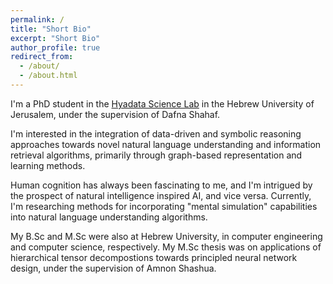 ```yaml
---
permalink: /
title: "Short Bio"
excerpt: "Short Bio"
author_profile: true
redirect_from:
  - /about/
  - /about.html
---
```

I'm a PhD student in the [Hyadata Science Lab](http://www.hyadatalab.com/) in the Hebrew University of Jerusalem, under the supervision of Dafna Shahaf.

I'm interested in the integration of data-driven and symbolic reasoning approaches towards novel natural language understanding and information retrieval algorithms, primarily through graph-based representation and learning methods.

Human cognition has always been fascinating to me, and I'm intrigued by the prospect of natural intelligence inspired AI, and vice versa. Currently, I'm researching methods for incorporating "mental simulation" capabilities into natural language understanding algorithms.

My B.Sc and M.Sc were also at Hebrew University, in computer engineering and computer science, respectively. My M.Sc thesis was on applications of hierarchical tensor decompostions towards principled neural network design, under the supervision of Amnon Shashua.
